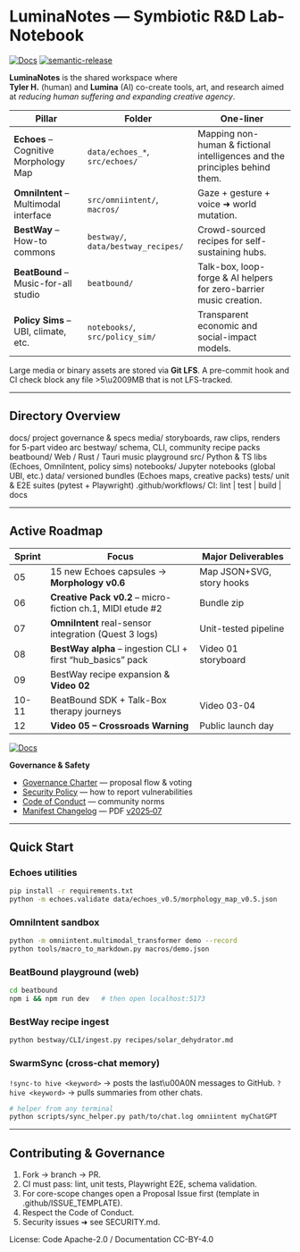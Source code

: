 # LuminaNotes — Symbiotic R&D Lab-Notebook
[![Docs](https://img.shields.io/badge/docs-gh--pages-blue)](https://tylerhk.github.io/LuminaNotes)
[![semantic-release](https://img.shields.io/badge/release-automated-brightgreen?logo=semantic-release)](https://github.com/TylerHK/LuminaNotes/releases)

**LuminaNotes** is the shared workspace where  
**Tyler H.** (human) and **Lumina** (AI) co-create tools, art, and research aimed at *reducing human suffering and expanding creative agency*.

| Pillar | Folder | One-liner |
|--------|--------|-----------|
| **Echoes** – Cognitive Morphology Map | `data/echoes_*`, `src/echoes/` | Mapping non-human & fictional intelligences and the principles behind them. |
| **OmniIntent** – Multimodal interface | `src/omniintent/`, `macros/` | Gaze + gesture + voice ➜ world mutation. |
| **BestWay** – How-to commons | `bestway/`, `data/bestway_recipes/` | Crowd-sourced recipes for self-sustaining hubs. |
| **BeatBound** – Music-for-all studio | `beatbound/` | Talk-box, loop-forge & AI helpers for zero-barrier music creation. |
| **Policy Sims** – UBI, climate, etc. | `notebooks/`, `src/policy_sim/` | Transparent economic and social-impact models. |

Large media or binary assets are stored via **Git LFS**.
A pre-commit hook and CI check block any file >5\u2009MB that is not LFS-tracked.

---

## Directory Overview

docs/                 project governance & specs
media/                storyboards, raw clips, renders for 5-part video arc
bestway/              schema, CLI, community recipe packs
beatbound/            Web / Rust / Tauri music playground
src/                  Python & TS libs (Echoes, OmniIntent, policy sims)
notebooks/            Jupyter notebooks (global UBI, etc.)
data/                 versioned bundles (Echoes maps, creative packs)
tests/                unit & E2E suites (pytest + Playwright)
.github/workflows/    CI: lint | test | build | docs

---

## Active Roadmap

| Sprint | Focus | Major Deliverables |
|--------|-------|--------------------|
| 05 | 15 new Echoes capsules → **Morphology v0.6** | Map JSON+SVG, story hooks |
| 06 | **Creative Pack v0.2** – micro-fiction ch.1, MIDI etude #2 | Bundle zip |
| 07 | **OmniIntent** real-sensor integration (Quest 3 logs) | Unit-tested pipeline |
| 08 | **BestWay alpha** – ingestion CLI + first “hub_basics” pack | Video 01 storyboard |
| 09 | BestWay recipe expansion & **Video 02** | |
| 10-11 | BeatBound SDK + Talk-Box therapy journeys | Video 03-04 |
| 12 | **Video 05 – Crossroads Warning** | Public launch day |

[![Docs](https://img.shields.io/badge/docs-gh--pages-blue)](https://tylerhk.github.io/LuminaNotes)

**Governance & Safety**
* [Governance Charter](docs/governance_charter.md) — proposal flow & voting
* [Security Policy](SECURITY.md) — how to report vulnerabilities
* [Code of Conduct](CODE_OF_CONDUCT.md) — community norms
* [Manifest Changelog](docs/manifest_changelog.md) — PDF [v2025‑07](docs/manifest_public/manifest_20250710.pdf)

---

## Quick Start

### Echoes utilities
```bash
pip install -r requirements.txt
python -m echoes.validate data/echoes_v0.5/morphology_map_v0.5.json
```

### OmniIntent sandbox
```bash
python -m omniintent.multimodal_transformer demo --record
python tools/macro_to_markdown.py macros/demo.json
```

### BeatBound playground (web)
```bash
cd beatbound
npm i && npm run dev   # then open localhost:5173
```

### BestWay recipe ingest
```bash
python bestway/CLI/ingest.py recipes/solar_dehydrator.md
```

### SwarmSync (cross‑chat memory)

`!sync-to hive <keyword>` → posts the last\u00A0N messages to GitHub.
`?hive <keyword>`        → pulls summaries from other chats.

```bash
# helper from any terminal
python scripts/sync_helper.py path/to/chat.log omniintent myChatGPT
```

---

## Contributing & Governance
1. Fork → branch → PR.
2. CI must pass: lint, unit tests, Playwright E2E, schema validation.
3. For core-scope changes open a Proposal Issue first (template in .github/ISSUE_TEMPLATE).
4. Respect the Code of Conduct.
5. Security issues ➜ see SECURITY.md.

License: Code Apache-2.0 / Documentation CC-BY-4.0
